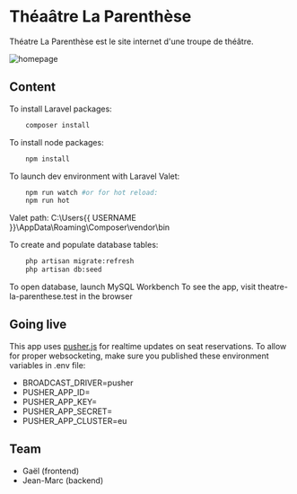 # Théaâtre La Parenthèse

Théatre La Parenthèse est le site internet d'une troupe de théâtre.

![homepage](public/images/homepage.png)

## Content

To install Laravel packages:
```bash
	composer install
```

To install node packages:
```bash
	npm install
```

To launch dev environment with Laravel Valet:
```bash
	npm run watch #or for hot reload:
	npm run hot
```

Valet path:
C:\Users\{{ USERNAME }}\AppData\Roaming\Composer\vendor\bin

To create and populate database tables:
```bash
	php artisan migrate:refresh
	php artisan db:seed
```

To open database, launch MySQL Workbench
To see the app, visit theatre-la-parenthese.test in the browser

## Going live

This app uses [pusher.js](https://www.pusher.com) for realtime updates on seat reservations. To allow for proper websocketing, make sure you published these environment variables in .env file:
+ BROADCAST_DRIVER=pusher
+ PUSHER_APP_ID=
+ PUSHER_APP_KEY=
+ PUSHER_APP_SECRET=
+ PUSHER_APP_CLUSTER=eu

## Team
- Gaël (frontend)
- Jean-Marc (backend)
